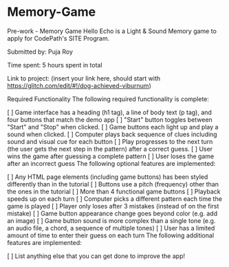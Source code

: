 # Memory-Game

Pre-work - Memory Game
Hello Echo is a Light & Sound Memory game to apply for CodePath's SITE Program.

Submitted by: Puja Roy

Time spent: 5 hours spent in total

Link to project: (insert your link here, should start with https://glitch.com/edit/#!/dog-achieved-viburnum)

Required Functionality
The following required functionality is complete:

[ ] Game interface has a heading (h1 tag), a line of body text (p tag), and four buttons that match the demo app
[ ] "Start" button toggles between "Start" and "Stop" when clicked.
[ ] Game buttons each light up and play a sound when clicked.
[ ] Computer plays back sequence of clues including sound and visual cue for each button
[ ] Play progresses to the next turn (the user gets the next step in the pattern) after a correct guess.
[ ] User wins the game after guessing a complete pattern
[ ] User loses the game after an incorrect guess
The following optional features are implemented:

[ ] Any HTML page elements (including game buttons) has been styled differently than in the tutorial
[ ] Buttons use a pitch (frequency) other than the ones in the tutorial
[ ] More than 4 functional game buttons
[ ] Playback speeds up on each turn
[ ] Computer picks a different pattern each time the game is played
[ ] Player only loses after 3 mistakes (instead of on the first mistake)
[ ] Game button appearance change goes beyond color (e.g. add an image)
[ ] Game button sound is more complex than a single tone (e.g. an audio file, a chord, a sequence of multiple tones)
[ ] User has a limited amount of time to enter their guess on each turn
The following additional features are implemented:

[ ] List anything else that you can get done to improve the app!
